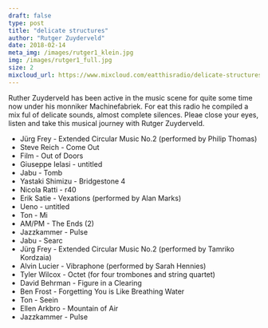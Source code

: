 ```yaml
---
draft: false
type: post
title: "delicate structures"
author: "Rutger Zuyderveld"
date: 2018-02-14
meta_img: /images/rutger1_klein.jpg
img: /images/rutger1_full.jpg
size: 2
mixcloud_url: https://www.mixcloud.com/eatthisradio/delicate-structures/
---
```


Ruther Zuyderveld has been active in the music scene for quite some time now under his monniker Machinefabriek. For eat this radio he compiled a mix ful of delicate sounds, almost complete silences. Pleae close your eyes, listen and take this musical journey with Rutger Zuyderveld.

- Jürg Frey - Extended Circular Music No.2 (performed by Philip Thomas) 
- Steve Reich - Come Out
- Film - Out of Doors
- Giuseppe Ielasi - untitled
- Jabu - Tomb
- Yastaki Shimizu - Bridgestone 4
- Nicola Ratti - r40
- Erik Satie - Vexations (performed by Alan Marks)
- Ueno - untitled 
- Ton - Mi
- AM/PM - The Ends (2)
- Jazzkammer - Pulse
- Jabu - Searc
- Jürg Frey - Extended Circular Music No.2 (performed by Tamriko Kordzaia) 
- Alvin Lucier - Vibraphone (performed by Sarah Hennies)
- Tyler Wilcox - Octet (for four trombones and string quartet)
- David Behrman - Figure in a Clearing
- Ben Frost - Forgetting You is Like Breathing Water
- Ton - Seein
- Ellen Arkbro - Mountain of Air
- Jazzkammer - Pulse
